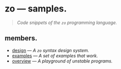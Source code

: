 # zo — samples.

> *Code snippets of the `zo` programming language.*

## members.

- [design](./design) — *A `zo` syntax design system.*
- [examples](./examples) — *A set of examples that work.*
- [overview](./overview) — *A playground of unstable programs.*

